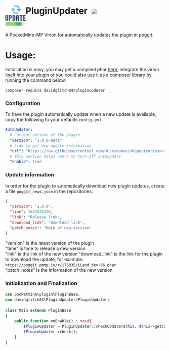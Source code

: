 <h1>PluginUpdater<img src="icon.png" height="64" width="64" align="left"></img>&nbsp;
<img src="https://poggit.pmmp.io/ci.shield/DavidGlitch04/PluginUpdater/~"></img></h1>
<br />

A PocketMine-MP Virion for automatically updates the plugin in poggit.

# Usage:

Installation is easy, you may get a compiled phar [here](https://poggit.pmmp.io/ci/DavidGlitch04/PluginUpdater/~), integrate the virion itself into your plugin or you could also use it as a composer library by running the command below:

`composer require davidglitch04/pluginupdater`

### Configuration
To have the plugin automatically update when a new update is available, copy the following to your defaults `config.yml`.

```yaml
AutoUpdater:
  # Current version of the plugin
  "version": "1.0.0-beta"
  # Link to get new update information
  "url": "https://raw.githubusercontent.com/<Username>/<Repositories>/<Branches>/poggit_news.json"
  # This section helps users to turn off autoupdate
  "enable": true
```
### Update information
In order for the plugin to automatically download new plugin updates, create a file `poggit_news.json` in the repositories.

```json
{
  "version": "1.0.0",
  "time": 1652576220,
  "link": "Release link",
  "download_link": "Download link",
  "patch_notes": "Note of new version"
}
```
"version" is the latest version of the plugin </br>
"time" is time to release a new version</br>
"link" is the link of the new version
"download_link" is the link for the plugin to download the update, for example: `https://poggit.pmmp.io/r/175835/iLand_dev-66.phar` </br>
"patch_notes" is the information of the new version

### Initialization and Finalization

```php
use pocketmine\plugin\PluginBase;
use davidglitch04\PluginUpdater\PluginUpdater;

class Main extends PluginBase
{
    public function onEnable() : void{
        $PluginUpdater = PluginUpdater::checkUpdate($this, $this->getConfig()->get("AutoUpdater"));
        $PluginUpdater->check();
    }
}
```